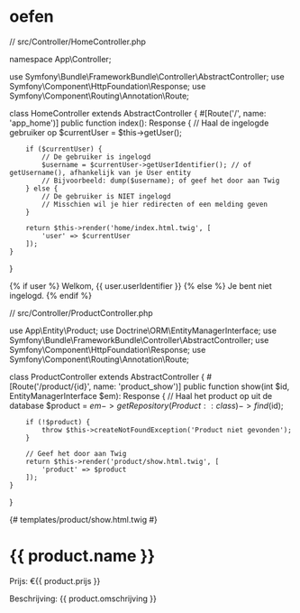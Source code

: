 # oefen


// src/Controller/HomeController.php

namespace App\Controller;

use Symfony\Bundle\FrameworkBundle\Controller\AbstractController;
use Symfony\Component\HttpFoundation\Response;
use Symfony\Component\Routing\Annotation\Route;

class HomeController extends AbstractController
{
    #[Route('/', name: 'app_home')]
    public function index(): Response
    {
        // Haal de ingelogde gebruiker op
        $currentUser = $this->getUser();

        if ($currentUser) {
            // De gebruiker is ingelogd
            $username = $currentUser->getUserIdentifier(); // of getUsername(), afhankelijk van je User entity
            // Bijvoorbeeld: dump($username); of geef het door aan Twig
        } else {
            // De gebruiker is NIET ingelogd
            // Misschien wil je hier redirecten of een melding geven
        }

        return $this->render('home/index.html.twig', [
            'user' => $currentUser
        ]);
    }
}




{% if user %}
    Welkom, {{ user.userIdentifier }}
{% else %}
    Je bent niet ingelogd.
{% endif %}













// src/Controller/ProductController.php

use App\Entity\Product;
use Doctrine\ORM\EntityManagerInterface;
use Symfony\Bundle\FrameworkBundle\Controller\AbstractController;
use Symfony\Component\HttpFoundation\Response;
use Symfony\Component\Routing\Annotation\Route;

class ProductController extends AbstractController
{
    #[Route('/product/{id}', name: 'product_show')]
    public function show(int $id, EntityManagerInterface $em): Response
    {
        // Haal het product op uit de database
        $product = $em->getRepository(Product::class)->find($id);

        if (!$product) {
            throw $this->createNotFoundException('Product niet gevonden');
        }

        // Geef het door aan Twig
        return $this->render('product/show.html.twig', [
            'product' => $product
        ]);
    }
}












{# templates/product/show.html.twig #}

<h1>{{ product.name }}</h1>
<p>Prijs: €{{ product.prijs }}</p>
<p>Beschrijving: {{ product.omschrijving }}</p>
